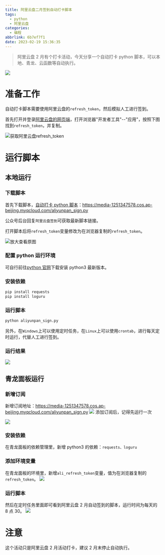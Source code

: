 ```yaml
---
title: 阿里云盘二月签到自动打卡脚本
tags:
  - python
  - 阿里云盘
categories:
  - 编程
abbrlink: 6b7ef7f1
date: 2023-02-19 15:36:35
---
```


> 阿里云盘 2 月有个打卡活动，今天分享一个自动打卡 python 脚本，可以本地、青龙、云函数等自动执行。

![](https://media.canheting.cn/img/202302191541478.jpg)

# 准备工作

自动打卡脚本需要使用阿里云盘的`refresh_token`，然后模拟人工进行签到。

首先打开并登录[阿里云盘的网页端](https://www.aliyundrive.com/drive "阿里云盘网页端")，打开浏览器"开发者工具"--"应用"，按照下图找到`refresh_token`，并复制。

![获取阿里云盘refresh_token](https://media.canheting.cn/img/202302191543232.png)

# 运行脚本

## 本地运行

### 下载脚本

首先下载脚本，[自动打卡 python 脚本](https://media-1251347578.cos.ap-beijing.myqcloud.com/aliyunpan_sign.py "自动打卡 python 脚本")：https://media-1251347578.cos.ap-beijing.myqcloud.com/aliyunpan_sign.py

公众号后台回复`阿里云盘签到`可获取最新脚本链接。

打开脚本后将`refresh_token`变量修改为在浏览器复制的`refresh_token`。

![放大查看原图](https://media.canheting.cn/img/202302191544445.png)

### 配置 python 运行环境

可自行前往[python 官网](https://www.python.org/ "python 官网")下载安装 python3 最新版本。

### 安装依赖

```python
pip install requests
pip install loguru
```

### 运行脚本

```python
python aliyunpan_sign.py
```

另外，在`Windows`上可以使用定时任务，在`Linux`上可以使用`crontab`，进行每天定时运行，代替人工进行签到。

### 运行结果

![](https://media.canheting.cn/img/202302191544641.png)

## 青龙面板运行

### 新增订阅

新增订阅地址：https://media-1251347578.cos.ap-beijing.myqcloud.com/aliyunpan_sign.py
![](https://media.canheting.cn/img/202302191544182.png)
添加订阅后，记得先运行一次

![](https://media.canheting.cn/img/202302191544510.png)

### 安装依赖

在青龙面板的依赖管理里，新增 python3 的依赖：`requests、loguru`

### 添加环境变量

在青龙面板的环境里，新增`ali_refresh_token`变量，值为在浏览器复制的`refresh_token`。
![](https://media.canheting.cn/img/202302191544205.png)

### 运行脚本

然后在定时任务里面即可看到阿里云盘 2 月自动签到的脚本，运行时间为每天的 8 点 30。
![](https://media.canheting.cn/img/202302191544395.png)

# 注意

这个活动只是阿里云盘 2 月活动打卡，建议 2 月末停止自动执行。